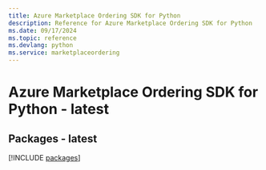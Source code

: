```yaml
---
title: Azure Marketplace Ordering SDK for Python
description: Reference for Azure Marketplace Ordering SDK for Python
ms.date: 09/17/2024
ms.topic: reference
ms.devlang: python
ms.service: marketplaceordering
---
```

# Azure Marketplace Ordering SDK for Python - latest
## Packages - latest
[!INCLUDE [packages](marketplace-ordering-index.md)]